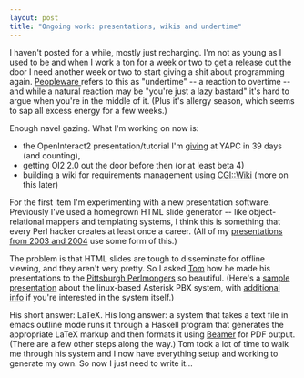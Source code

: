 ```yaml
---
layout: post
title: "Ongoing work: presentations, wikis and undertime"
---
```




<p>I haven't posted for a while, mostly just recharging. I'm not as
young as I used to be and when I work a ton for a week or two to get a
release out the door I need another week or two to start giving a shit
about programming again. <a
href="http://www.amazon.com/exec/obidos/tg/detail/-/0932633439?v=glance">Peopleware
</a> refers to this as "undertime" -- a reaction to overtime -- and
while a natural reaction may be "you're just a lazy bastard" it's hard
to argue when you're in the middle of it. (Plus it's allergy season,
which seems to sap all excess energy for a few weeks.)</p>

<p>Enough navel gazing. What I'm working on now is:</p>

<p><ul>
 <li>the OpenInteract2 presentation/tutorial I'm <a
href="http://yapc.org/America/day2.shtml">giving</a> at YAPC in 39
days (and counting),
 <li>getting OI2 2.0 out the door before then (or at least beta 4)
 <li>building a wiki for requirements management using <a
href="http://search.cpan.org/dist/CGI-Wiki/">CGI::Wiki</a> (more on
this later)
</ul>

<p>For the first item I'm experimenting with a new presentation
software. Previously I've used a homegrown HTML slide generator --
like object-relational mappers and templating systems, I think this is
something that every Perl hacker creates at least once a career. (All
of my <a href="http://cwinters.com/programming/">presentations from
2003 and 2004</a> use some form of this.)</p>

<p>The problem is that HTML slides are tough to disseminate for
offline viewing, and they aren't very pretty. So I asked <a
href="http://moertel.com/about-tom/">Tom</a> how he made his
presentations to the <a href="http://pgh.pm.org/">Pittsburgh
Perlmongers</a> so beautiful. (Here's a <a
href="http://community.moertel.com/ss/space/Talk+-+Fun+with+Asterisk+and+Perl/pgh-pm-talk-asterisk.pdf">sample
presentation</a> about the linux-based Asterisk PBX system, with <a
href="http://community.moertel.com/ss/space/Talk+-+Fun+with+Asterisk+and+Perl">additional
info</a> if you're interested in the system itself.)</p>

<p>His short answer: LaTeX. His long answer: a system that takes a
text file in emacs outline mode runs it through a Haskell program that
generates the appropriate LaTeX markup and then formats it using <a
href="http://latex-beamer.sourceforge.net/">Beamer</a> for PDF
output. (There are a few other steps along the way.) Tom took a lot of
time to walk me through his system and I now have everything setup and
working to generate my own. So now I just need to write it...</p>


